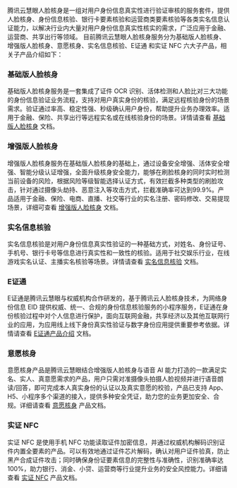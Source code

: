 腾讯云慧眼人脸核身是一组对用户身份信息真实性进行验证审核的服务套件，提供人脸核身、身份信息核验、银行卡要素核验和运营商类要素核验等各类实名信息认证能力，以解决行业内大量对用户身份信息真实性核实的需求，广泛应用于金融、运营商、共享出行等领域。
目前腾讯云慧眼人脸核身服务分为基础版人脸核身、增强版人脸核身、意愿核身、实名信息核验、E证通 和实证 NFC 六大子产品，相关子产品介绍如下：

### 基础版人脸核身

基础版人脸核身服务是一套集成了证件 OCR 识别、活体检测和人脸比对三大功能的身份信息验证业务流程，支持对用户真实身份的核验，满足远程核验身份的场景需求。验证通过率高、稳定性强、秒级确认用户身份，帮助提升业务办理效率。适用于金融、保险、共享出行等远程实名或在线核验身份的场景。详情请查看 [基础版人脸核身](https://cloud.tencent.com/document/product/1007/56774) 文档。


### 增强版人脸核身

增强版人脸核身服务在基础版人脸核身的基础上，通过设备安全增强、活体安全增强、智能分级认证增强，全面升级核身安全能力，能够在刷脸核身的同时实时检测当前设备的风险，根据风险等级智能选择认证方式，有效拦截多种类型的刷脸攻击，针对通过摄像头劫持、恶意注入等攻击方式，拦截准确率可达到99.9%。产品适用于金融、保险、电商、直播、社交等行业的实名注册、密码修改、交易提现场景，详细可查看 [增强版人脸核身](https://cloud.tencent.com/document/product/1007/56773) 文档。


### 实名信息核验

实名信息核验是对用户身份信息真实性验证的一种基础方式，对姓名、身份证号、手机号、银行卡号等信息进行真实性和一致性的核验。适用于社交娱乐行业，在线游戏实名认证、主播实名核验等场景。详情请查看 [实名信息核验](https://cloud.tencent.com/document/product/1007/56775) 文档。

### E证通

E证通是腾讯云慧眼与权威机构合作研发的，基于腾讯云人脸核身技术，为网络身份信息 EID 提供权威、统一、合规的身份信息核验服务的小程序服务，E证通在身份核验过程中对个人信息进行保护，面向互联网金融，共享经济以及其他互联网行业的应用，为应用线上线下身份真实性验证与数字身份应用提供重要参考依据。详情请查看 [E证通产品介绍](https://cloud.tencent.com/document/product/1007/56644) 文档。


### 意愿核身
意愿核身产品是腾讯云慧眼结合增强版人脸核身与语音 AI 能力打造的一款满足实名、实人、真意愿需求的产品，用户只需对准摄像头拍摄人脸视频并进行语音朗读/回答，即可完成本人真实身份的认证以及真实意愿的校验，产品已支持 App、H5、小程序多个渠道的接入，提供多种安全凭证，助力您的业务更加安全、合规。详细请查看 [意愿核身](https://cloud.tencent.com/document/product/1007/63915) 产品文档。

### 实证 NFC
实证 NFC 是使用手机 NFC 功能读取证件加密信息，并通过权威机构解码识别证件内置全要素的产品。可以有效地通过证件芯片解码，确认对用户证件验真，防止黑产合成证件攻击；同时确保身份证要素信息的完整性与准确性，识别准确率达100%，助力银行、消金、小贷、运营商等行业提升业务的安全风控能力。详细请查看 [实证 NFC](https://cloud.tencent.com/document/product/1007/71929) 产品文档。
